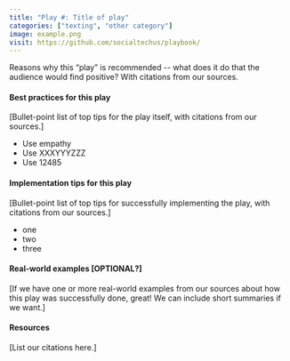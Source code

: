 ```yaml
---
title: "Play #: Title of play"
categories: ["texting", "other category"]
image: example.png
visit: https://github.com/socialtechus/playbook/
---
```


Reasons why this “play” is recommended -- what does it do that the audience would find positive? With citations from our sources.

#### **Best practices for this play**
[Bullet-point list of top tips for the play itself, with citations from our sources.]
* Use empathy
* Use XXXYYYZZZ
* Use 12485

#### **Implementation tips for this play**
[Bullet-point list of top tips for successfully implementing the play, with citations from our sources.]
* one
* two
* three

#### **Real-world examples [OPTIONAL?]**
[If we have one or more real-world examples from our sources about how this play was successfully done, great! We can include short summaries if we want.]

#### **Resources**
[List our citations here.]

